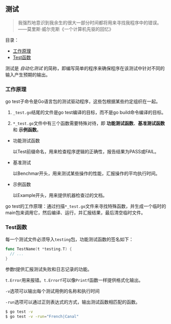 ## 测试

> 我强烈地意识到我余生的很大一部分时间都将用来寻找我程序中的错误。——莫里斯·威尔克斯《一个计算机先驱的回忆》

目录：

  * [工作原理](#工作原理)
  * [Test函数](#Test函数)

测试是 *自动化测试* 的简称，即编写简单的程序来确保程序在该测试中针对不同的输入产生预期的输出。

### 工作原理

go test子命令是Go语言包的测试驱动程序，这些包根据某些约定组织在一起。

1. `_test.go`结尾的文件是go test编译的目标，而不是go build命令编译的目标。

2. `*_test.go`文件中有三个函数需要特殊对待，即 **功能测试函数**、**基准测试函数** 和 **示例函数**。

  * 功能测试函数

    以Test前缀命名，用来检查程序逻辑的正确性，报告结果为PASS或FAIL。

  * 基准测试

    以Benchmar开头，用来测试某些操作的性能，汇报操作的平均执行时间。

  * 示例函数

    以Example开头，用来提供机器检查过的文档。

go test的工作原理：通过扫描`*_test.go`文件来寻找特殊函数，并生成一个临时的main包来调用它，然后编译、运行，并汇报结果，最后清空临时文件。

### Test函数

每一个测试文件必须导入`testing`包，功能测试函数的签名如下：

```go
func TestName(t *testing.T) {
  // ...
}
```

参数t提供汇报测试失败和日志记录的功能。

`t.Error`用来报错。`t.Errorf`可以像`Printf`函数一样提供格式化输出。

`-v`选项可以输出每个测试用例的名称和执行时间

`-run`选项可以通过正则表达式的方式，输出测试函数相匹配的函数。

```bash
$ go test -v
$ go test -v -run="French|Canal"
```
